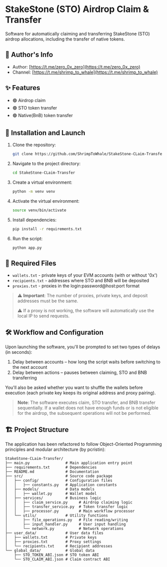 # StakeStone (STO) Airdrop Claim & Transfer

Software for automatically claiming and transferring StakeStone (STO) airdrop allocations, including the transfer of native tokens.

## 🔔 Author's Info
- Author: [https://t.me/zero_0x_zero](https://t.me/zero_0x_zero)
- Channel: [https://t.me/shrimp_to_whale](https://t.me/shrimp_to_whale)

## ✨ Features
- 🟢 Airdrop claim
- 🟢 STO token transfer
- 🟢 Native(BnB) token transfer

## 🚀 Installation and Launch

1. Clone the repository:
   ```bash
   git clone https://github.com/ShrimpToWhale/StakeStone-CLaim-Transfer
   ```

2. Navigate to the project directory:
   ```bash
   cd StakeStone-CLaim-Transfer
   ```

3. Create a virtual environment:
   ```bash
   python -m venv venv
   ```

4. Activate the virtual environment:
   ```bash
   source venv/bin/activate
   ```

5. Install dependencies:
   ```bash
   pip install -r requirements.txt
   ```

6. Run the script:
   ```bash
   python app.py
   ```

## 📁 Required Files
- `wallets.txt` - private keys of your EVM accounts (with or without '0x')
- `recipients.txt` - addresses where STO and BNB will be deposited
- `proxies.txt` - proxies in the login:password@host:port format

> ⚠️ **Important**: The number of proxies, private keys, and deposit addresses must be the same.
> 
> ⚠️ If a proxy is not working, the software will automatically use the local IP to send requests.

## 🛠️ Workflow and Configuration

Upon launching the software, you'll be prompted to set two types of delays (in seconds):
1. Delay between accounts – how long the script waits before switching to the next account
2. Delay between actions – pauses between claiming, STO and BNB transferring

You'll also be asked whether you want to shuffle the wallets before execution (each private key keeps its original address and proxy pairing).

> **Note**: The software executes claim, STO transfer, and BNB transfer sequentially.
> If a wallet does not have enough funds or is not eligible for the airdrop, the subsequent operations will not be performed.

## 🏗️ Project Structure

The application has been refactored to follow Object-Oriented Programming principles and modular architecture (by pcristin):

```
StakeStone-CLaim-Transfer/
├── main.py                # Main application entry point
├── requirements.txt       # Dependencies
├── README.md              # Documentation
├── src/                   # Source code package
│   ├── config/            # Configuration files
│   │   ├── constants.py   # Application constants
│   ├── models/            # Data models
│   │   ├── wallet.py      # Wallet model
│   ├── services/          # Business logic
│   │   ├── claim_service.py     # Airdrop claiming logic
│   │   ├── transfer_service.py  # Token transfer logic
│   │   ├── processor.py         # Main workflow processor
│   └── utils/             # Utility functions
│       ├── file_operations.py   # File reading/writing
│       ├── input_handler.py     # User input handling
│       └── network.py           # Network operations
├── user_data/             # User data files
│   ├── wallets.txt        # Private keys
│   ├── proxies.txt        # Proxy settings
│   └── recipients.txt     # Recipient addresses
└── global_data/           # Global data
    ├── STO_TOKEN_ABI.json # STO token ABI
    └── STO_CLAIM_ABI.json # Claim contract ABI
```
